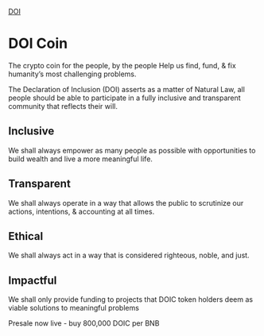 [DOI](https://files.catbox.moe/u0hxus.jpg) 
# DOI Coin

The crypto coin for the people, by the people
Help us find, fund, & fix humanity’s most challenging problems.

The Declaration of Inclusion (DOI) asserts as a matter of Natural Law, all people should be able to participate in a fully inclusive and transparent community that reflects their will.

## Inclusive
We shall always empower as many people as possible with opportunities to build wealth and live a more meaningful life.

## Transparent
We shall always operate in a way that allows the public to scrutinize our actions, intentions, & accounting at all times.

## Ethical
We shall always act in a way that is considered righteous, noble, and just.

## Impactful
We shall only provide funding to projects that DOIC token holders deem as viable solutions to meaningful problems

Presale now live - buy 800,000 DOIC per BNB


